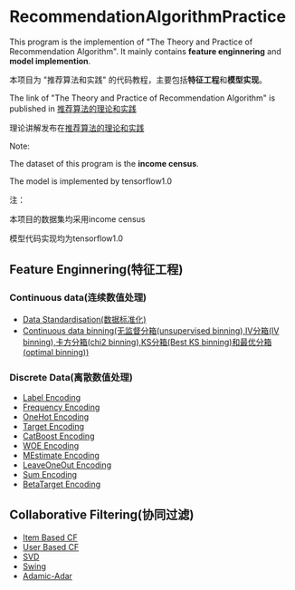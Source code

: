# RecommendationAlgorithmPractice
This program is the implemention of "The Theory and Practice of Recommendation Algorithm". It mainly contains 
**feature enginnering** and **model implemention**. 

本项目为 "推荐算法和实践" 的代码教程，主要包括**特征工程**和**模型实现**。

The link of "The Theory and Practice of Recommendation Algorithm" is published in [推荐算法的理论和实践](https://www.zhihu.com/people/tang-ai-3-14/posts)


理论讲解发布在[推荐算法的理论和实践](https://www.zhihu.com/people/tang-ai-3-14/posts)

Note: 

The dataset of this program is the **income census**.

The model is implemented by tensorflow1.0

注：

本项目的数据集均采用income census

模型代码实现均为tensorflow1.0



## Feature Enginnering(特征工程)
### Continuous data(连续数值处理)
* [Data Standardisation(数据标准化)](https://github.com/tomtang110/RecommendationAlgorithmPractice/blob/main/FeatureEnginnering/ContinuousFeature.ipynb)
* [Continuous data binning(无监督分箱(unsupervised binning),IV分箱(IV binning),卡方分箱(chi2 binning),KS分箱(Best KS binning)和最优分箱(optimal binning))](https://github.com/tomtang110/RecommendationAlgorithmPractice/blob/main/FeatureEnginnering/ContinuousFeature.ipynb)
### Discrete Data(离散数值处理)
* [Label Encoding](https://github.com/tomtang110/RecommendationAlgorithmPractice/blob/main/FeatureEnginnering/DiscreteFeature.ipynb)
* [Frequency Encoding](https://github.com/tomtang110/RecommendationAlgorithmPractice/blob/main/FeatureEnginnering/DiscreteFeature.ipynb)
* [OneHot Encoding](https://github.com/tomtang110/RecommendationAlgorithmPractice/blob/main/FeatureEnginnering/DiscreteFeature.ipynb)
* [Target Encoding](https://github.com/tomtang110/RecommendationAlgorithmPractice/blob/main/FeatureEnginnering/DiscreteFeature.ipynb)
* [CatBoost Encoding](https://github.com/tomtang110/RecommendationAlgorithmPractice/blob/main/FeatureEnginnering/DiscreteFeature.ipynb)
* [WOE Encoding](https://github.com/tomtang110/RecommendationAlgorithmPractice/blob/main/FeatureEnginnering/DiscreteFeature.ipynb)
* [MEstimate Encoding](https://github.com/tomtang110/RecommendationAlgorithmPractice/blob/main/FeatureEnginnering/DiscreteFeature.ipynb)
* [LeaveOneOut Encoding](https://github.com/tomtang110/RecommendationAlgorithmPractice/blob/main/FeatureEnginnering/DiscreteFeature.ipynb)
* [Sum Encoding](https://github.com/tomtang110/RecommendationAlgorithmPractice/blob/main/FeatureEnginnering/DiscreteFeature.ipynb)
* [BetaTarget Encoding](https://github.com/tomtang110/RecommendationAlgorithmPractice/blob/main/FeatureEnginnering/DiscreteFeature.ipynb)

## Collaborative Filtering(协同过滤)

* [Item Based CF](https://github.com/tomtang110/RecommendationAlgorithmPractice/blob/main/CollaborativeFiltering/CF.ipynb)
* [User Based CF](https://github.com/tomtang110/RecommendationAlgorithmPractice/blob/main/CollaborativeFiltering/CF.ipynb)
* [SVD](https://github.com/tomtang110/RecommendationAlgorithmPractice/blob/main/CollaborativeFiltering/CF.ipynb)
* [Swing](https://github.com/tomtang110/RecommendationAlgorithmPractice/blob/main/CollaborativeFiltering/CF.ipynb)
* [Adamic-Adar](https://github.com/tomtang110/RecommendationAlgorithmPractice/blob/main/CollaborativeFiltering/CF.ipynb)







